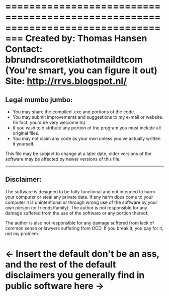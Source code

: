 =================================================================================
Created by: Thomas Hansen
Contact: 		bbrundrscoretkiathotmaildtcom (You're smart, you can figure it out)
Site:    		http://rrvs.blogspot.nl/
=================================================================================
Legal mumbo jumbo:
------------------
* You may share the compiled .exe and portions of the code.
* You may submit improvements and suggestions to my e-mail or website.
  (In fact, you'd be very welcome to)
* If you wish to distribute any portion of the program you must include all original files.
* You may not claim any code as your own unless you've actually written it yourself.

This file may be subject to change at a later date, 
older versions of the software may be affected by newer versions of this file.

------------------
Disclaimer:
------------------
The software is designed to be fully functional and not intended to harm your computer or steal any private data. If any harm does come to your computer it is unintentional or through wrong use of the software by your own person (or friends/family). The author is not responsible for any damage suffered from the use of the software or any portion thereof.

The author is also not responsible for any damage suffered from lack of common sense or lawyers suffering from OCD. If you break it, you pay for it, not my problem.

<- Insert the default don't be an ass, and the rest of the default disclaimers you generally find in public software here ->
=================================================================================
